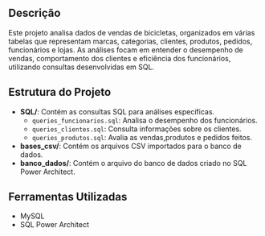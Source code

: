 
## Descrição
Este projeto analisa dados de vendas de bicicletas, organizados em várias tabelas que representam marcas, categorias, clientes, produtos, pedidos, funcionários e lojas. As análises focam em entender o desempenho de vendas, comportamento dos clientes e eficiência dos funcionários, utilizando consultas desenvolvidas em SQL.

## Estrutura do Projeto
- **SQL/**: Contém as consultas SQL para análises específicas.
  - `queries_funcionarios.sql`: Analisa o desempenho dos funcionários.
  - `queries_clientes.sql`: Consulta informações sobre os clientes.
  - `queries_produtos.sql`: Avalia as vendas,produtos e pedidos feitos.
- **bases_csv/**: Contém os arquivos CSV importados para o banco de dados.
- **banco_dados/**: Contém o arquivo do banco de dados criado no SQL Power Architect.

## Ferramentas Utilizadas
- MySQL
- SQL Power Architect
